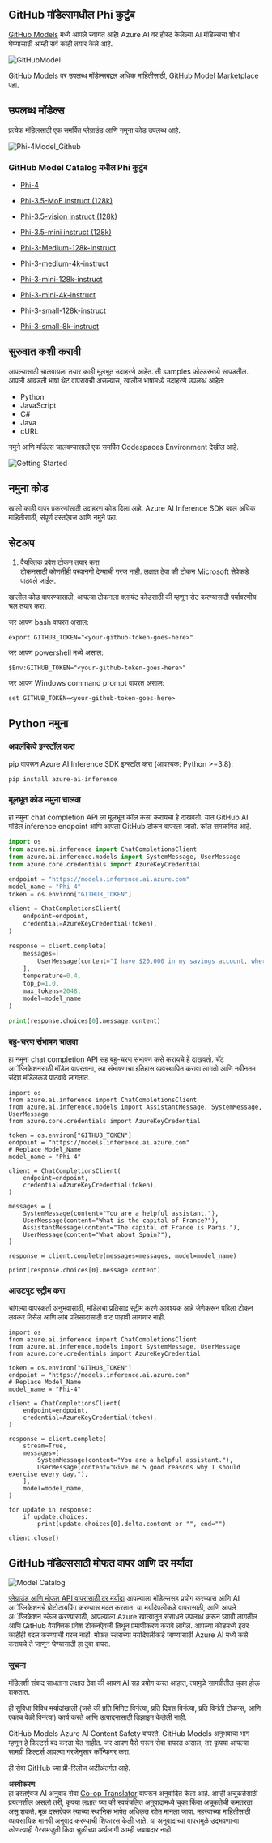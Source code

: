 <!--
CO_OP_TRANSLATOR_METADATA:
{
  "original_hash": "fb67a08b9fc911a10ed58081fadef416",
  "translation_date": "2025-07-16T18:59:25+00:00",
  "source_file": "md/01.Introduction/02/02.GitHubModel.md",
  "language_code": "mr"
}
-->
## GitHub मॉडेल्समधील Phi कुटुंब

[GitHub Models](https://github.com/marketplace/models) मध्ये आपले स्वागत आहे! Azure AI वर होस्ट केलेल्या AI मॉडेल्सचा शोध घेण्यासाठी आम्ही सर्व काही तयार केले आहे.

![GitHubModel](../../../../../translated_images/GitHub_ModelCatalog.aa43c51c36454747ca1cc1ffa799db02cc66b4fb7e8495311701adb072442df8.mr.png)

GitHub Models वर उपलब्ध मॉडेल्सबद्दल अधिक माहितीसाठी, [GitHub Model Marketplace](https://github.com/marketplace/models) पहा.

## उपलब्ध मॉडेल्स

प्रत्येक मॉडेलसाठी एक समर्पित प्लेग्राउंड आणि नमुना कोड उपलब्ध आहे.

![Phi-4Model_Github](../../../../../translated_images/GitHub_ModelPlay.cf6a9f1106e048535478f17ed0078551c3959884e4083eb62a895bb089dd831c.mr.png)

### GitHub Model Catalog मधील Phi कुटुंब

- [Phi-4](https://github.com/marketplace/models/azureml/Phi-4)

- [Phi-3.5-MoE instruct (128k)](https://github.com/marketplace/models/azureml/Phi-3-5-MoE-instruct)

- [Phi-3.5-vision instruct (128k)](https://github.com/marketplace/models/azureml/Phi-3-5-vision-instruct)

- [Phi-3.5-mini instruct (128k)](https://github.com/marketplace/models/azureml/Phi-3-5-mini-instruct)

- [Phi-3-Medium-128k-Instruct](https://github.com/marketplace/models/azureml/Phi-3-medium-128k-instruct)

- [Phi-3-medium-4k-instruct](https://github.com/marketplace/models/azureml/Phi-3-medium-4k-instruct)

- [Phi-3-mini-128k-instruct](https://github.com/marketplace/models/azureml/Phi-3-mini-128k-instruct)

- [Phi-3-mini-4k-instruct](https://github.com/marketplace/models/azureml/Phi-3-mini-4k-instruct)

- [Phi-3-small-128k-instruct](https://github.com/marketplace/models/azureml/Phi-3-small-128k-instruct)

- [Phi-3-small-8k-instruct](https://github.com/marketplace/models/azureml/Phi-3-small-8k-instruct)

## सुरुवात कशी करावी

आपल्यासाठी चालवायला तयार काही मूलभूत उदाहरणे आहेत. ती samples फोल्डरमध्ये सापडतील. आपली आवडती भाषा थेट वापरायची असल्यास, खालील भाषांमध्ये उदाहरणे उपलब्ध आहेत:

- Python  
- JavaScript  
- C#  
- Java  
- cURL  

नमुने आणि मॉडेल्स चालवण्यासाठी एक समर्पित Codespaces Environment देखील आहे.

![Getting Started](../../../../../translated_images/GitHub_ModelGetStarted.150220a802da6fb67944ad93c1a4c7b8a9811e43d77879a149ecf54c02928c6b.mr.png)

## नमुना कोड

खाली काही वापर प्रकरणांसाठी उदाहरण कोड दिला आहे. Azure AI Inference SDK बद्दल अधिक माहितीसाठी, संपूर्ण दस्तऐवज आणि नमुने पहा.

## सेटअप

1. वैयक्तिक प्रवेश टोकन तयार करा  
टोकनसाठी कोणतीही परवानगी देण्याची गरज नाही. लक्षात ठेवा की टोकन Microsoft सेवेकडे पाठवले जाईल.

खालील कोड वापरण्यासाठी, आपल्या टोकनला क्लायंट कोडसाठी की म्हणून सेट करण्यासाठी पर्यावरणीय चल तयार करा.

जर आपण bash वापरत असाल:  
```
export GITHUB_TOKEN="<your-github-token-goes-here>"
```  
जर आपण powershell मध्ये असाल:  

```
$Env:GITHUB_TOKEN="<your-github-token-goes-here>"
```  

जर आपण Windows command prompt वापरत असाल:  

```
set GITHUB_TOKEN=<your-github-token-goes-here>
```  

## Python नमुना

### अवलंबित्वे इन्स्टॉल करा  
pip वापरून Azure AI Inference SDK इन्स्टॉल करा (आवश्यक: Python >=3.8):

```
pip install azure-ai-inference
```  
### मूलभूत कोड नमुना चालवा

हा नमुना chat completion API ला मूलभूत कॉल कसा करायचा हे दाखवतो. यात GitHub AI मॉडेल inference endpoint आणि आपला GitHub टोकन वापरला जातो. कॉल समक्रमित आहे.

```python
import os
from azure.ai.inference import ChatCompletionsClient
from azure.ai.inference.models import SystemMessage, UserMessage
from azure.core.credentials import AzureKeyCredential

endpoint = "https://models.inference.ai.azure.com"
model_name = "Phi-4"
token = os.environ["GITHUB_TOKEN"]

client = ChatCompletionsClient(
    endpoint=endpoint,
    credential=AzureKeyCredential(token),
)

response = client.complete(
    messages=[
        UserMessage(content="I have $20,000 in my savings account, where I receive a 4% profit per year and payments twice a year. Can you please tell me how long it will take for me to become a millionaire? Also, can you please explain the math step by step as if you were explaining it to an uneducated person?"),
    ],
    temperature=0.4,
    top_p=1.0,
    max_tokens=2048,
    model=model_name
)

print(response.choices[0].message.content)
```

### बहु-चरण संभाषण चालवा

हा नमुना chat completion API सह बहु-चरण संभाषण कसे करायचे हे दाखवतो. चॅट अॅप्लिकेशनसाठी मॉडेल वापरताना, त्या संभाषणाचा इतिहास व्यवस्थापित करावा लागतो आणि नवीनतम संदेश मॉडेलकडे पाठवावे लागतात.

```
import os
from azure.ai.inference import ChatCompletionsClient
from azure.ai.inference.models import AssistantMessage, SystemMessage, UserMessage
from azure.core.credentials import AzureKeyCredential

token = os.environ["GITHUB_TOKEN"]
endpoint = "https://models.inference.ai.azure.com"
# Replace Model_Name
model_name = "Phi-4"

client = ChatCompletionsClient(
    endpoint=endpoint,
    credential=AzureKeyCredential(token),
)

messages = [
    SystemMessage(content="You are a helpful assistant."),
    UserMessage(content="What is the capital of France?"),
    AssistantMessage(content="The capital of France is Paris."),
    UserMessage(content="What about Spain?"),
]

response = client.complete(messages=messages, model=model_name)

print(response.choices[0].message.content)
```

### आउटपुट स्ट्रीम करा

चांगल्या वापरकर्ता अनुभवासाठी, मॉडेलचा प्रतिसाद स्ट्रीम करणे आवश्यक आहे जेणेकरून पहिला टोकन लवकर दिसेल आणि लांब प्रतिसादासाठी वाट पाहावी लागणार नाही.

```
import os
from azure.ai.inference import ChatCompletionsClient
from azure.ai.inference.models import SystemMessage, UserMessage
from azure.core.credentials import AzureKeyCredential

token = os.environ["GITHUB_TOKEN"]
endpoint = "https://models.inference.ai.azure.com"
# Replace Model_Name
model_name = "Phi-4"

client = ChatCompletionsClient(
    endpoint=endpoint,
    credential=AzureKeyCredential(token),
)

response = client.complete(
    stream=True,
    messages=[
        SystemMessage(content="You are a helpful assistant."),
        UserMessage(content="Give me 5 good reasons why I should exercise every day."),
    ],
    model=model_name,
)

for update in response:
    if update.choices:
        print(update.choices[0].delta.content or "", end="")

client.close()
```

## GitHub मॉडेल्ससाठी मोफत वापर आणि दर मर्यादा

![Model Catalog](../../../../../translated_images/GitHub_Model.ca6c125cb3117d0ea7c2e204b066ee4619858d28e7b1a419c262443c5e9a2d5b.mr.png)

[प्लेग्राउंड आणि मोफत API वापरासाठी दर मर्यादा](https://docs.github.com/en/github-models/prototyping-with-ai-models#rate-limits) आपल्याला मॉडेल्ससह प्रयोग करण्यास आणि AI अॅप्लिकेशनचे प्रोटोटायपिंग करण्यास मदत करतात. या मर्यादेपलीकडे वापरासाठी, आणि आपले अॅप्लिकेशन स्केल करण्यासाठी, आपल्याला Azure खात्यातून संसाधने उपलब्ध करून घ्यावी लागतील आणि GitHub वैयक्तिक प्रवेश टोकनऐवजी तिथून प्रमाणीकरण करावे लागेल. आपल्या कोडमध्ये इतर काहीही बदल करण्याची गरज नाही. मोफत स्तराच्या मर्यादेपलीकडे जाण्यासाठी Azure AI मध्ये कसे करायचे ते जाणून घेण्यासाठी हा दुवा वापरा.

### सूचना

मॉडेलशी संवाद साधताना लक्षात ठेवा की आपण AI सह प्रयोग करत आहात, त्यामुळे सामग्रीतील चुका होऊ शकतात.

ही सुविधा विविध मर्यादांखाली (जसे की प्रति मिनिट विनंत्या, प्रति दिवस विनंत्या, प्रति विनंती टोकन्स, आणि एकाच वेळी विनंत्या) कार्य करते आणि उत्पादनासाठी डिझाइन केलेली नाही.

GitHub Models Azure AI Content Safety वापरते. GitHub Models अनुभवाचा भाग म्हणून हे फिल्टर्स बंद करता येत नाहीत. जर आपण पैसे भरून सेवा वापरत असाल, तर कृपया आपल्या सामग्री फिल्टर्स आपल्या गरजेनुसार कॉन्फिगर करा.

ही सेवा GitHub च्या प्री-रिलीज अटींअंतर्गत आहे.

**अस्वीकरण**:  
हा दस्तऐवज AI अनुवाद सेवा [Co-op Translator](https://github.com/Azure/co-op-translator) वापरून अनुवादित केला आहे. आम्ही अचूकतेसाठी प्रयत्नशील असलो तरी, कृपया लक्षात घ्या की स्वयंचलित अनुवादांमध्ये चुका किंवा अचूकतेची कमतरता असू शकते. मूळ दस्तऐवज त्याच्या स्थानिक भाषेत अधिकृत स्रोत मानला जावा. महत्त्वाच्या माहितीसाठी व्यावसायिक मानवी अनुवाद करण्याची शिफारस केली जाते. या अनुवादाच्या वापरामुळे उद्भवणाऱ्या कोणत्याही गैरसमजुती किंवा चुकीच्या अर्थलागी आम्ही जबाबदार नाही.